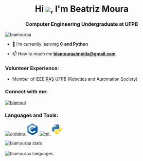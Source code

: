 <h1 align="center">Hi <img src="https://raw.githubusercontent.com/MartinHeinz/MartinHeinz/master/wave.gif" width="30px">, I'm Beatriz Moura</h1>
<h3 align="center">Computer Engineering Undergraduate at UFPB</h3>

<p align="left"> <img src="https://komarev.com/ghpvc/?username=biamouraa&label=Profile%20views&color=0e75b6&style=flat" alt="biamouraa" /> </p>

- 🌱 I’m currently learning **C and Python**

- 📫 How to reach me **biamouraalmeida@gmail.com**

<h3 align="left">Volunteer Experience:</h3>

- Member of IEEE [RAS](https://www.linkedin.com/company/ras-ufpb/?viewAsMember=true) UFPB (Robotics and Automation Society)

<h3 align="left">Connect with me:</h3>
<p align="left">
<a href="https://instagram.com/biamoul" target="blank"><img align="center" src="https://raw.githubusercontent.com/rahuldkjain/github-profile-readme-generator/master/src/images/icons/Social/instagram.svg" alt="biamoul" height="30" width="40" /></a>
</p>

<h3 align="left">Languages and Tools:</h3>
<p align="left"> <a href="https://www.arduino.cc/" target="_blank" rel="noreferrer"> <img src="https://cdn.worldvectorlogo.com/logos/arduino-1.svg" alt="arduino" width="40" height="40"/> </a> <a href="https://www.cprogramming.com/" target="_blank" rel="noreferrer"> <img src="https://raw.githubusercontent.com/devicons/devicon/master/icons/c/c-original.svg" alt="c" width="40" height="40"/> </a> <a href="https://git-scm.com/" target="_blank" rel="noreferrer"> <img src="https://www.vectorlogo.zone/logos/git-scm/git-scm-icon.svg" alt="git" width="40" height="40"/> </a> <a href="https://www.python.org" target="_blank" rel="noreferrer"> <img src="https://raw.githubusercontent.com/devicons/devicon/master/icons/python/python-original.svg" alt="python" width="40" height="40"/> </a> </p>

<p align="left"> 
<img align="left" src="https://github-readme-stats.vercel.app/api?username=biamouraa&count_private=true&show_icons=true&theme=dark" alt="biamouraa stats"/>
<br><br>
<img align="left" src="https://github-readme-stats.vercel.app/api/top-langs/?username=biamouraa&layout=compact&theme=dark" alt="biamouraa languages" width="495" height="195"/> </p>
